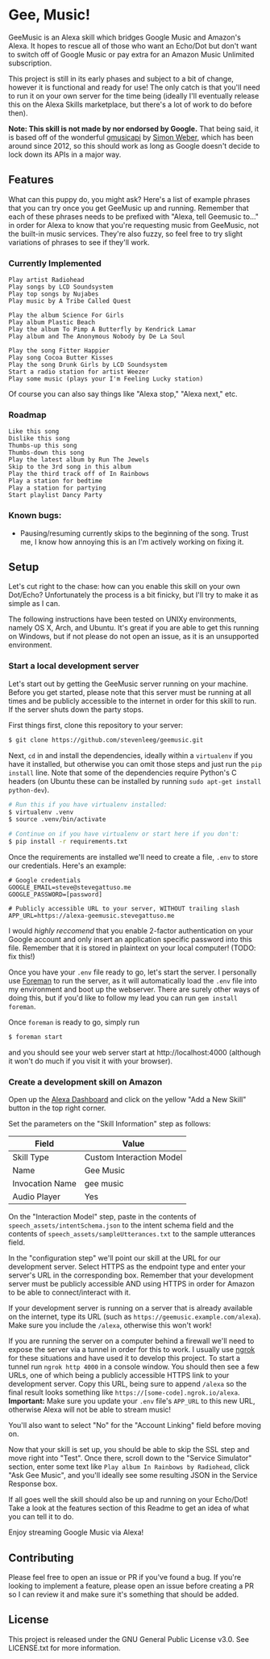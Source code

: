 # Gee, Music!
GeeMusic is an Alexa skill which bridges Google Music and Amazon's Alexa.
It hopes to rescue all of those who want an Echo/Dot but don't want to switch
off of Google Music or pay extra for an Amazon Music Unlimited subscription.

This project is still in its early phases and subject to a bit of change, 
however it is functional and ready for use! The only catch is that you'll need
to run it on your own server for the time being (ideally I'll eventually
release this on the Alexa Skills marketplace, but there's a lot of work to do
before then).

**Note: This skill is not made by nor endorsed by Google.** That being said, it
is based off of the wonderful [gmusicapi](https://github.com/simon-weber/gmusicapi)
by [Simon Weber](https://simon.codes), which has been around since 2012, so this
should work as long as Google doesn't decide to lock down its APIs in a major
way.

## Features
What can this puppy do, you might ask? Here's a list of example phrases that
you can try once you get GeeMusic up and running. Remember that each of these
phrases needs to be prefixed with "Alexa, tell Geemusic to..." in order for
Alexa to know that you're requesting music from GeeMusic, not the built-in
music services. They're also fuzzy, so feel free to try slight variations of
phrases to see if they'll work.


### Currently Implemented
```
Play artist Radiohead
Play songs by LCD Soundsystem
Play top songs by Nujabes
Play music by A Tribe Called Quest

Play the album Science For Girls
Play album Plastic Beach
Play the album To Pimp A Butterfly by Kendrick Lamar
Play album and The Anonymous Nobody by De La Soul

Play the song Fitter Happier
Play song Cocoa Butter Kisses
Play the song Drunk Girls by LCD Soundsystem
Start a radio station for artist Weezer
Play some music (plays your I'm Feeling Lucky station)
```

Of course you can also say things like "Alexa stop," "Alexa next," etc.

### Roadmap
```
Like this song
Dislike this song
Thumbs-up this song
Thumbs-down this song
Play the latest album by Run The Jewels
Skip to the 3rd song in this album
Play the third track off of In Rainbows
Play a station for bedtime
Play a station for partying
Start playlist Dancy Party
```

### Known bugs:
* Pausing/resuming currently skips to the beginning of the song. Trust me, I
  know how annoying this is an I'm actively working on fixing it.

## Setup
Let's cut right to the chase: how can you enable this skill on your own
Dot/Echo? Unfortunately the process is a bit finicky, but I'll try to make it
as simple as I can.

The following instructions have been tested on UNIXy environments, namely OS X,
Arch, and Ubuntu. It's great if you are able to get this running on Windows,
but if not please do not open an issue, as it is an unsupported environment.

### Start a local development server
Let's start out by getting the GeeMusic server running on your machine. Before
you get started, please note that this server must be running at all times and
be publicly accessible to the internet in order for this skill to run. If the
server shuts down the party stops.

First things first, clone this repository to your server:

```bash
$ git clone https://github.com/stevenleeg/geemusic.git
```

Next, `cd` in and install the dependencies, ideally within a `virtualenv` if
you have it installed, but otherwise you can omit those steps and just run the
`pip install` line. Note that some of the dependencies require Python's C
headers (on Ubuntu these can be installed by running `sudo apt-get install
python-dev`).

```bash
# Run this if you have virtualenv installed:
$ virtualenv .venv
$ source .venv/bin/activate

# Continue on if you have virtualenv or start here if you don't:
$ pip install -r requirements.txt
```

Once the requirements are installed we'll need to create a file, `.env` to
store our credentials. Here's an example:

```
# Google credentials
GOOGLE_EMAIL=steve@stevegattuso.me
GOOGLE_PASSWORD=[password]

# Publicly accessible URL to your server, WITHOUT trailing slash
APP_URL=https://alexa-geemusic.stevegattuso.me
```

I would *highly reccomend* that you enable 2-factor authentication on your
Google account and only insert an application specific password into this file.
Remember that it is stored in plaintext on your local computer! (TODO: fix
this!)

Once you have your `.env` file ready to go, let's start the server. I
personally use [Foreman](https://github.com/ddollar/foreman) to run the server,
as it will automatically load the `.env` file into my environment and boot up
the webserver. There are surely other ways of doing this, but if you'd like to
follow my lead you can run `gem install foreman`.

Once `foreman` is ready to go, simply run

```bash
$ foreman start
```

and you should see your web server start at http://localhost:4000 (although it
won't do much if you visit it with your browser).

### Create a development skill on Amazon
Open up the [Alexa Dashboard](https://developer.amazon.com/edw/home.html) and
click on the yellow "Add a New Skill" button in the top right corner.

Set the parameters on the "Skill Information" step as follows:

| Field | Value |
| ----- | ----- |
| Skill Type | Custom Interaction Model |
| Name | Gee Music |
| Invocation Name | gee music |
| Audio Player | Yes |

On the "Interaction Model" step, paste in the contents of
`speech_assets/intentSchema.json` to the intent schema field and the contents
of `speech_assets/sampleUtterances.txt` to the sample utterances field.

In the "configuration step" we'll point our skill at the URL for our
development server. Select HTTPS as the endpoint type and enter your server's
URL in the corresponding box. Remember that your development server must be
publicly accessible AND using HTTPS in order for Amazon to be able to
connect/interact with it.

If your development server is running on a server that is already available on
the internet, type its URL (such as `https://geemusic.example.com/alexa`). Make
sure you include the `/alexa`, otherwise this won't work!

If you are running the server on a computer behind a firewall we'll need to
expose the server via a tunnel in order for this to work. I usually use
[ngrok](https://ngrok.com/) for these situations and have used it to develop
this project. To start a tunnel run `ngrok http 4000` in a console window. You
should then see a few URLs, one of which being a publicly accessible HTTPS link
to your development server. Copy this URL, being sure to append `/alexa` so the
final result looks something like `https://[some-code].ngrok.io/alexa`.
**Important:** Make sure you update your `.env` file's `APP_URL` to this new
URL, otherwise Alexa will not be able to stream music!

You'll also want to select "No" for the "Account Linking" field before moving
on.

Now that your skill is set up, you should be able to skip the SSL step and move
right into "Test". Once there, scroll down to the "Service Simulator" section,
enter some text like `Play album In Rainbows by Radiohead`, click "Ask Gee
Music", and you'll ideally see some resulting JSON in the Service Response box.

If all goes well the skill should also be up and running on your Echo/Dot! Take
a look at the features section of this Readme to get an idea of what you can
tell it to do. 

Enjoy streaming Google Music via Alexa!

## Contributing
Please feel free to open an issue or PR if you've found a bug. If you're
looking to implement a feature, please open an issue before creating a PR so I
can review it and make sure it's something that should be added.

## License
This project is released under the GNU General Public License v3.0. See
LICENSE.txt for more information.
